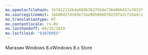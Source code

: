 ```yaml
---
ms.openlocfilehash: 347d12132b4e08867627594e736406b457a70337
ms.sourcegitcommit: 1bb00d2f4343e73ae8d58668f02297a3cf10a4c1
ms.translationtype: HT
ms.contentlocale: ru-RU
ms.lasthandoff: 06/15/2019
ms.locfileid: "63876055"
---
```

<span data-ttu-id="ddc68-101">Магазин Windows 8.x</span><span class="sxs-lookup"><span data-stu-id="ddc68-101">Windows 8.x Store</span></span>